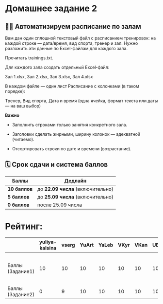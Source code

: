 # Домашнее задание 2
## 🏋️‍♀️ Автоматизируем расписание по залам
Вам дан один сплошной текстовый файл с расписанием тренировок: на каждой строке — дата/время, вид спорта, тренер и зал.
Нужно разложить эти данные по Excel-файлам для каждого зала.

Прочитать trainings.txt.

Для каждого зала создать отдельный Excel-файл:

Зал 1.xlsx, Зал 2.xlsx, Зал 3.xlsx, Зал 4.xlsx

В каждом файле — один лист Расписание с колонками (в таком порядке):

Тренер, Вид спорта, Дата и время (одна ячейка, формат текста или даты — на ваш выбор)

**Важно**

- Заполнить строками только занятия конкретного зала.

- Заголовки сделать жирными, ширину колонок — адекватной (читаемо).

- Отсортировать строки по дате и времени (возрастание).  

## 🗓 Срок сдачи и система баллов

| Баллы | Дедлайн                           |
|-------|-----------------------------------|
| **10 баллов** | до **22.09 числа** (включительно) |
| **5 баллов**  | до **25.09 числа** (включительно) |
| **0 баллов**  | после 25.09 числа                 |

# Рейтинг:

|                  | yuliya-kalsina | vserg | YuArt | YaLeb | VKyr | VKan | UBesp | TAKIP | SZhe | RKos | PoNak | MSok | KhKV | IKoz | EZay                | EShcher       | EMar                           | EKis | DSoc | Dilyn | BS | AlKuz | AStep | AMyt | AMal | AKuz | AKud | AKhl | AABugaets   | AleksPoldin |
|------------------|---------------|-------|-------|-------|------|------|-------|-------|------|------|-------|------|------|------|---------------------|---------------|--------------------------------|------|------|-------|---|-------|-------|-----|------|-----|------|------|-------------|-------------|
| Баллы (Задание1) | 10            | 10    | 10    | 10    | 10   | 10   | 10    | 10    | 10   | 10   | 10    | 10   | 10   | 10   | 8 (нет top_longest) | 5 (просрочен) | 8 (выводит только одну группу) | 10   | 10   | 10    | 10 | 10    | 10    | 10  | 10   | 10  | 10   | 10   | 10          | 5           |
| Баллы (Задание2) | 0             | 9     | 10    | 10    | 10   | 10   | 10    | 10    | 10   | 10   | 10    | 7    | 10   | 10   | 10                  | 5             | 0                              | 10   | 10   | 10    | 0 | 9     | 10    | 0   | 10   | 0   | 10   | 10   | 10          | 5           |